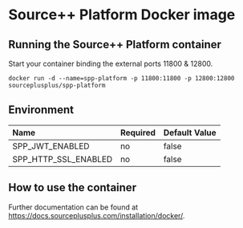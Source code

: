 # Source++ Platform Docker image

## Running the Source++ Platform container

Start your container binding the external ports 11800 & 12800.

```
docker run -d --name=spp-platform -p 11800:11800 -p 12800:12800 sourceplusplus/spp-platform
```

## Environment

| Name                 | Required | Default Value | 
|:---------------------|----------|---------------|
| SPP_JWT_ENABLED      | no       | false         |
| SPP_HTTP_SSL_ENABLED | no       | false         |

## How to use the container

Further documentation can be found at https://docs.sourceplusplus.com/installation/docker/.
